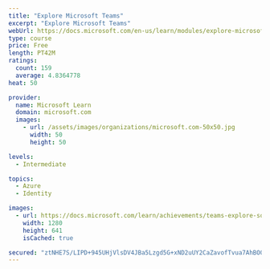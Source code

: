 ```yaml
---
title: "Explore Microsoft Teams"
excerpt: "Explore Microsoft Teams"
webUrl: https://docs.microsoft.com/en-us/learn/modules/explore-microsoft-teams/
type: course
price: Free
length: PT42M
ratings:
  count: 159
  average: 4.8364778
heat: 50

provider:
  name: Microsoft Learn
  domain: microsoft.com
  images:
    - url: /assets/images/organizations/microsoft.com-50x50.jpg
      width: 50
      height: 50

levels:
  - Intermediate

topics:
  - Azure
  - Identity

images:
  - url: https://docs.microsoft.com/learn/achievements/teams-explore-social.png
    width: 1280
    height: 641
    isCached: true

secured: "ztNHE7S/LIPD+945UHjVlsDV4JBa5Lzgd5G+xND2uUY2CaZavofTvua7AhBO0f9okse3HSsfC2noS7/3OLE0CD8GV8TpLsCi+oPT/dVYwSHfcRdCvKV4qPQb/riKtKgd0gI8L/lm/EqlBOBDUC3Q/v5I2x3zDG3qfchXl6vWGC+YQqnO+26arN9sG4OpXX+jlS6zzYoMNdXmq9TXUb7Ytm+ao5ytvbilA7DW3W3LwbsZ+StP842fZa0zWY7NDLx+vN5JQNJ066nSbWWcTkjwDDYDT8o4ua/zzNLMpqpZ51kwr9bbE3senCcL+n5AVJJeuoB8hS9cnTDcoMce+zHrxDUy8WVo+hjFUvqpUk25P2hJDIRhEJbDJuRKzJnsWGqkoQY5ubndVvqu5H/TgWE/EqUkmyInhNLeNmwVHnTbkcc=;e/aQ5znHU8iF2sup7w59LQ=="
---
```


